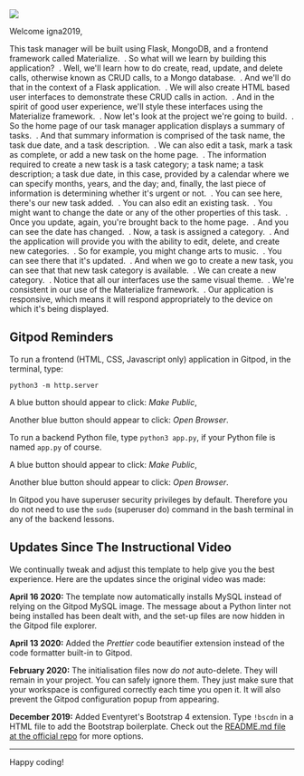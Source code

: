 <img src="https://codeinstitute.s3.amazonaws.com/fullstack/ci_logo_small.png" style="margin: 0;">

Welcome igna2019,

This task manager will be built using Flask, MongoDB, and a frontend framework called Materialize. 
	.	So what will we learn by building this application? 
	.	Well, we'll learn how to do create, read, update, and delete calls, otherwise known as CRUD calls, to a Mongo database. 
	.	And we'll do that in the context of a Flask application. 
	.	We will also create HTML based user interfaces to demonstrate these CRUD calls in action. 
	.	And in the spirit of good user experience, we'll style these interfaces using the Materialize framework. 
	.	Now let's look at the project we're going to build. 
	.	So the home page of our task manager application displays a summary of tasks. 
	.	And that summary information is comprised of the task name, the task due date, and a task description. 
	.	We can also edit a task, mark a task as complete, or add a new task on the home page. 
	.	The information required to create a new task is a task category; a task name; a task description; a task due date, in this case, provided by a calendar where we can specify months, years, and the day; and, finally, the last piece of information is determining whether it's urgent or not. 
	.	You can see here, there's our new task added. 
	.	You can also edit an existing task. 
	.	You might want to change the date or any of the other properties of this task. 
	.	Once you update, again, you're brought back to the home page. 
	.	And you can see the date has changed. 
	.	Now, a task is assigned a category. 
	.	And the application will provide you with the ability to edit, delete, and create new categories. 
	.	So for example, you might change arts to music. 
	.	You can see there that it's updated. 
	.	And when we go to create a new task, you can see that that new task category is available. 
	.	We can create a new category. 
	.	Notice that all our interfaces use the same visual theme. 
	.	We're consistent in our use of the Materialize framework. 
	.	Our application is responsive, which means it will respond appropriately to the device on which it's being displayed. 


## Gitpod Reminders

To run a frontend (HTML, CSS, Javascript only) application in Gitpod, in the terminal, type:

`python3 -m http.server`

A blue button should appear to click: *Make Public*,

Another blue button should appear to click: *Open Browser*.

To run a backend Python file, type `python3 app.py`, if your Python file is named `app.py` of course.

A blue button should appear to click: *Make Public*,

Another blue button should appear to click: *Open Browser*.

In Gitpod you have superuser security privileges by default. Therefore you do not need to use the `sudo` (superuser do) command in the bash terminal in any of the backend lessons.

## Updates Since The Instructional Video

We continually tweak and adjust this template to help give you the best experience. Here are the updates since the original video was made:

**April 16 2020:** The template now automatically installs MySQL instead of relying on the Gitpod MySQL image. The message about a Python linter not being installed has been dealt with, and the set-up files are now hidden in the Gitpod file explorer.

**April 13 2020:** Added the _Prettier_ code beautifier extension instead of the code formatter built-in to Gitpod.

**February 2020:** The initialisation files now _do not_ auto-delete. They will remain in your project. You can safely ignore them. They just make sure that your workspace is configured correctly each time you open it. It will also prevent the Gitpod configuration popup from appearing.

**December 2019:** Added Eventyret's Bootstrap 4 extension. Type `!bscdn` in a HTML file to add the Bootstrap boilerplate. Check out the <a href="https://github.com/Eventyret/vscode-bcdn" target="_blank">README.md file at the official repo</a> for more options.

--------

Happy coding!
